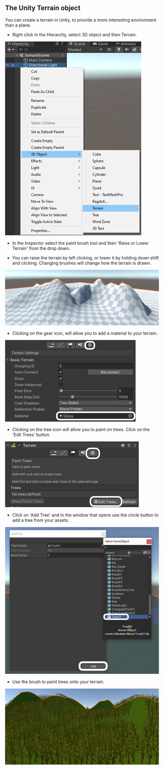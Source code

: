 ## The Unity Terrain object

You can create a terrain in Unity, to provide a more interesting environment than a plane.

- Right click in the Hierarchy, select 3D object and then Terrain.

![terrain object selected from the 3D Object menu](images/create-terrain.png)

- In the Inspector select the paint brush tool and then 'Raise or Lower Terrain' from the drop down.

- You can raise the terrain by left clicking, or lower it by holding down shift and clicking. Changing brushes will change how the terrain is drawn.

![showing the terrain object with different heights](images/terrain.png)

- Clicking on the gear icon, will allow you to add a material to your terrain.

![Grass material selected for the terrain](images/terrain-material.png)

- Clicking on the tree icon will allow you to paint on trees. Click on the 'Edit Trees' button.

![edit trees button highlighted in inspector](images/edit-trees.png)

- Click on 'Add Tree' and in the window that opens use the circle button to add a tree from your assets.

![add tree button selected and a tree chosen](images/add-tree.png)

- Use the brush to paint trees onto your terrain.

![trees added to the terrain](images/trees-terrain.png)

